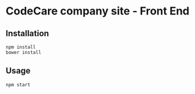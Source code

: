 CodeCare company site - Front End
=================================



Installation
------------

```
npm install
bower install
```


Usage
-----

```
npm start
```



